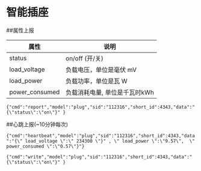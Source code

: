 # 智能插座

##属性上报

| 属性 | 说明 |
| -- | -- |
| status | on/off        (开/关) |
| load_voltage | 负载电压，单位是毫伏 mV |
| load_power | 负载功率，单位是瓦 W |
| power_consumed | 负载消耗电量, 单位是千瓦时kWh |

```{"cmd":"report","model":"plug","sid":"112316","short_id":4343,"data":"{\"status\":\"on\"}" }```

##心跳上报(~10分钟每次)

```{"cmd":"heartbeat","model":"plug","sid":"112316","short_id":4343,"data":"{\" load_voltage \":\" 234300 \"}" , \" load_power \":\"9.57\",  \" power_consumed \":\"0.57\"}"}```

```{"cmd":"write","model":"plug","sid":"112316","short_id":4343,"data":"{\"status\":\"on\"}" }```

